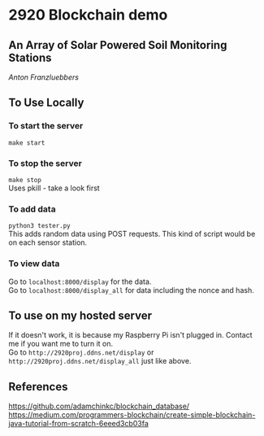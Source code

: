 # 2920 Blockchain demo
## An Array of Solar Powered Soil Monitoring Stations
_Anton Franzluebbers_

## To Use Locally

### To start the server
`make start`

### To stop the server
`make stop`  
Uses pkill - take a look first

### To add data
`python3 tester.py`  
This adds random data using POST requests. This kind of script would be on each sensor station.

### To view data
Go to `localhost:8000/display` for the data.  
Go to `localhost:8000/display_all` for data including the nonce and hash.

## To use on my hosted server
If it doesn't work, it is because my Raspberry Pi isn't plugged in. Contact me if you want me to turn it on.  
Go to `http://2920proj.ddns.net/display` or `http://2920proj.ddns.net/display_all` just like above.


## References
https://github.com/adamchinkc/blockchain_database/  
https://medium.com/programmers-blockchain/create-simple-blockchain-java-tutorial-from-scratch-6eeed3cb03fa

